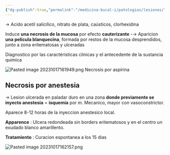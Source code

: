 ```yaml
---
{"dg-publish":true,"permalink":"/medicina-bucal-i/patologias/lesiones/lesiones-por-agentes-quimicos/por-contacto-directo-con-la-mucosa-oral/"}
---
```



→ Acido acetil salicílico, nitrato de plata, caústicos, clorhexidina

Induce **una necrosis de la mucosa** por efecto **cauterizante**
-→ Aparicion **una pelicula blanquecina**, formada por restos de la mucosa desprendidos, junto a zona eritematosas y ulceradas

Diagnostico por las caractéristicas clinicas y el antecedente de la sustancia quimica

![Pasted image 20231017161949.png](/img/user/Medicina%20Bucal%20I/Medias/Pasted%20image%2020231017161949.png)
Necrosis por aspirina


## Necrosis por anestesia

→ Lesion ulcerada en paladar duro en una zona **donde previamente se inyecto anestesia** = **isquemia** por m. Mecanico, mayor con vasoconstrictor.

Aparece 8-12 horas de la inyeccion anestesico local. 

**Apparence** : Ulcera redondeada sin borders eritematosos y en el centro un exudado blanco amarillento.

**Tratamiento** : Curacion espontanea a los 15 dias

![Pasted image 20231017162157.png](/img/user/Medicina%20Bucal%20I/Medias/Pasted%20image%2020231017162157.png)


